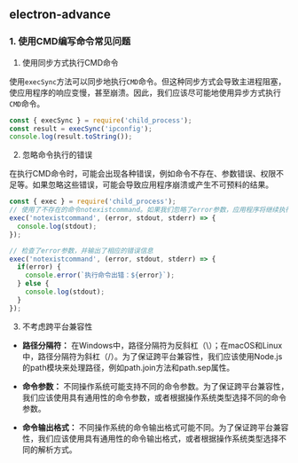 ## electron-advance

### 1. 使用CMD编写命令常见问题

1. 使用同步方式执行CMD命令

使用`execSync`方法可以同步地执行`CMD`命令。但这种同步方式会导致主进程阻塞，使应用程序的响应变慢，甚至崩溃。因此，我们应该尽可能地使用异步方式执行`CMD`命令。

```js
const { execSync } = require('child_process');
const result = execSync('ipconfig');
console.log(result.toString());
```

2. 忽略命令执行的错误

在执行CMD命令时，可能会出现各种错误，例如命令不存在、参数错误、权限不足等。如果忽略这些错误，可能会导致应用程序崩溃或产生不可预料的结果。

```js
const { exec } = require('child_process');
// 使用了不存在的命令notexistcommand。如果我们忽略了error参数，应用程序将继续执行，并输出undefined
exec('notexistcommand', (error, stdout, stderr) => {
  console.log(stdout);
});

// 检查了error参数，并输出了相应的错误信息
exec('notexistcommand', (error, stdout, stderr) => {
  if(error) {
    console.error(`执行命令出错：${error}`);
  } else {
    console.log(stdout);
  }
});

```

3. 不考虑跨平台兼容性

- **路径分隔符：** 在Windows中，路径分隔符为反斜杠（\）；在macOS和Linux中，路径分隔符为斜杠（/）。为了保证跨平台兼容性，我们应该使用Node.js的path模块来处理路径，例如path.join方法和path.sep属性。

- **命令参数：** 不同操作系统可能支持不同的命令参数。为了保证跨平台兼容性，我们应该使用具有通用性的命令参数，或者根据操作系统类型选择不同的命令参数。

- **命令输出格式：** 不同操作系统的命令输出格式可能不同。为了保证跨平台兼容性，我们应该使用具有通用性的命令输出格式，或者根据操作系统类型选择不同的解析方式。
